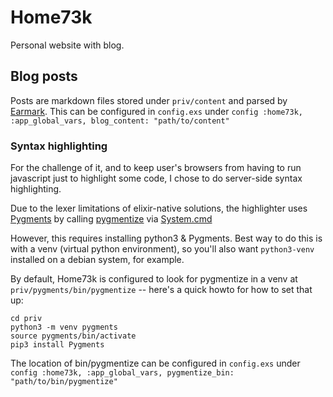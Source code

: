 # Home73k

Personal website with blog.

## Blog posts

Posts are markdown files stored under `priv/content` and parsed by [Earmark](https://hexdocs.pm/earmark/Earmark.html). This can be configured in `config.exs` under `config :home73k, :app_global_vars, blog_content: "path/to/content"`

### Syntax highlighting

For the challenge of it, and to keep user's browsers from having to run javascript just to highlight some code, I chose to do server-side syntax highlighting.

Due to the lexer limitations of elixir-native solutions, the highlighter uses [Pygments](https://pygments.org/) by calling [pygmentize](https://pygments.org/docs/cmdline/) via [System.cmd](https://hexdocs.pm/elixir/System.html#cmd/3)

However, this requires installing python3 & Pygments. Best way to do this is with a venv (virtual python environment), so you'll also want `python3-venv` installed on a debian system, for example.

By default, Home73k is configured to look for pygmentize in a venv at `priv/pygments/bin/pygmentize` -- here's a quick howto for how to set that up:

```shell
cd priv
python3 -m venv pygments
source pygments/bin/activate
pip3 install Pygments
```

The location of bin/pygmentize can be configured in `config.exs` under `config :home73k, :app_global_vars, pygmentize_bin: "path/to/bin/pygmentize"` 
